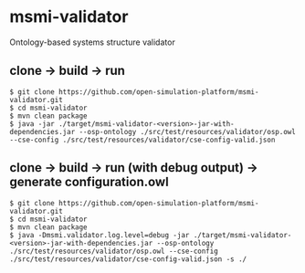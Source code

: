 # msmi-validator
Ontology-based systems structure validator

## clone -> build -> run
```
$ git clone https://github.com/open-simulation-platform/msmi-validator.git
$ cd msmi-validator
$ mvn clean package
$ java -jar ./target/msmi-validator-<version>-jar-with-dependencies.jar --osp-ontology ./src/test/resources/validator/osp.owl --cse-config ./src/test/resources/validator/cse-config-valid.json
```

## clone -> build -> run (with debug output) -> generate configuration.owl
```
$ git clone https://github.com/open-simulation-platform/msmi-validator.git
$ cd msmi-validator
$ mvn clean package
$ java -Dmsmi.validator.log.level=debug -jar ./target/msmi-validator-<version>-jar-with-dependencies.jar --osp-ontology ./src/test/resources/validator/osp.owl --cse-config ./src/test/resources/validator/cse-config-valid.json -s ./
```
